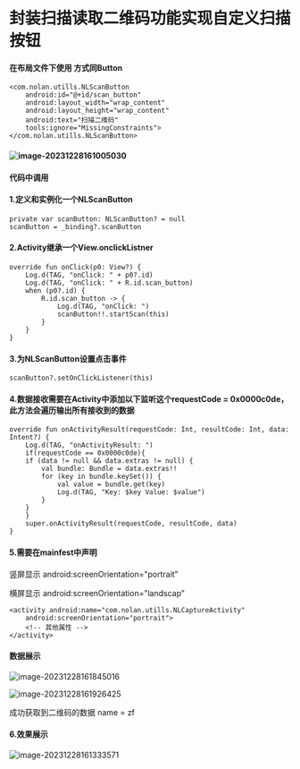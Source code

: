 # 封装扫描读取二维码功能实现自定义扫描按钮

#### 在布局文件下使用 方式同Button

```
<com.nolan.utills.NLScanButton
    android:id="@+id/scan_button"
    android:layout_width="wrap_content"
    android:layout_height="wrap_content"
    android:text="扫描二维码"
    tools:ignore="MissingConstraints">
</com.nolan.utills.NLScanButton>
```

#### ![image-20231228161005030](https://s2.loli.net/2023/12/28/WSIZbALiROeuYy7.png)

#### 代码中调用

#### 1.定义和实例化一个NLScanButton

```
private var scanButton: NLScanButton? = null
scanButton = _binding?.scanButton
```

#### 2.Activity继承一个View.onclickListner

```
override fun onClick(p0: View?) {
    Log.d(TAG, "onClick: " + p0?.id)
    Log.d(TAG, "onClick: " + R.id.scan_button)
    when (p0?.id) {
        R.id.scan_button -> {
            Log.d(TAG, "onClick: ")
            scanButton!!.startScan(this)
        }
    }
}
```

#### 3.为NLScanButton设置点击事件

```
scanButton?.setOnClickListener(this)
```



#### 4.数据接收需要在Activity中添加以下监听这个requestCode = 0x0000c0de，此方法会遍历输出所有接收到的数据

```
override fun onActivityResult(requestCode: Int, resultCode: Int, data: Intent?) {
    Log.d(TAG, "onActivityResult: ")
    if(requestCode == 0x0000c0de){
    if (data != null && data.extras != null) {
        val bundle: Bundle = data.extras!!
        for (key in bundle.keySet()) {
            val value = bundle.get(key)
            Log.d(TAG, "Key: $key Value: $value")
        }
    }
	}
    super.onActivityResult(requestCode, resultCode, data)
}
```

#### 5.需要在mainfest中声明

竖屏显示 android:screenOrientation="portrait"

横屏显示 android:screenOrientation="landscap"

```
<activity android:name="com.nolan.utills.NLCaptureActivity"
    android:screenOrientation="portrait">
    <!-- 其他属性 -->
</activity>
```



#### 数据展示

![image-20231228161845016](https://s2.loli.net/2023/12/28/QNF74fhrcsLIZax.png)



![image-20231228161926425](https://s2.loli.net/2023/12/28/6YFepcJMNx7BWv1.png)

成功获取到二维码的数据 name = zf

#### 6.效果展示

![image-20231228161333571](https://s2.loli.net/2023/12/28/JXgYH169AUqFGIZ.png)



